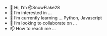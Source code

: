 - 👋 Hi, I’m @SnowFlake28
- 👀 I’m interested in ... 
- 🌱 I’m currently learning ... Python, Javascript
- 💞️ I’m looking to collaborate on ...
- 📫 How to reach me ...

<!---
SnowFlake28/SnowFlake28 is a ✨ special ✨ repository because its `README.md` (this file) appears on your GitHub profile.
You can click the Preview link to take a look at your changes.
--->
